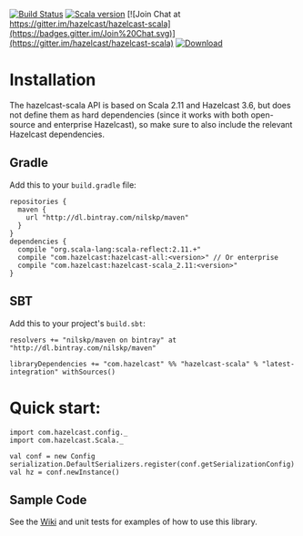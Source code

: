 [![Build Status](https://drone.io/github.com/hazelcast/hazelcast-scala/status.png)](https://drone.io/github.com/hazelcast/hazelcast-scala)
[![Scala version](https://img.shields.io/badge/scala-2.11-orange.svg)](http://www.scala-lang.org/api/2.11.7/)
[![Join Chat at https://gitter.im/hazelcast/hazelcast-scala](https://badges.gitter.im/Join%20Chat.svg)](https://gitter.im/hazelcast/hazelcast-scala)
[![Download](https://api.bintray.com/packages/nilskp/maven/hazelcast-scala/images/download.svg)](https://bintray.com/nilskp/maven/hazelcast-scala/_latestVersion#files)

# Installation

The hazelcast-scala API is based on Scala 2.11 and Hazelcast 3.6, but does not define them as hard dependencies (since it works with both open-source and enterprise Hazelcast), so make sure to also include the relevant Hazelcast dependencies.

## Gradle
Add this to your `build.gradle` file:

    repositories {
      maven {
        url "http://dl.bintray.com/nilskp/maven" 
      }
    }
    dependencies {
      compile "org.scala-lang:scala-reflect:2.11.+"
      compile "com.hazelcast:hazelcast-all:<version>" // Or enterprise
      compile "com.hazelcast:hazelcast-scala_2.11:<version>"
    }

## SBT
Add this to your project's `build.sbt`:

    resolvers += "nilskp/maven on bintray" at "http://dl.bintray.com/nilskp/maven"

    libraryDependencies += "com.hazelcast" %% "hazelcast-scala" % "latest-integration" withSources()


# Quick start:

    import com.hazelcast.config._
    import com.hazelcast.Scala._
    
    val conf = new Config
    serialization.DefaultSerializers.register(conf.getSerializationConfig)
    val hz = conf.newInstance()


## Sample Code ##
See the [Wiki](../../wiki) and unit tests for examples of how to use this library.
